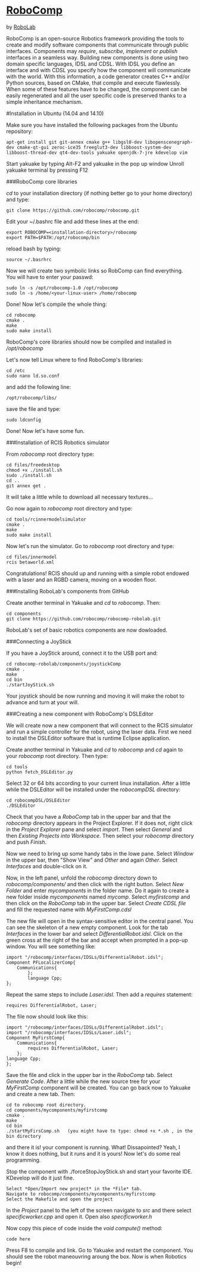 [RoboComp](http://robocomp.net)
===============================

by [RoboLab](http://robolab.unex.es)

RoboComp is an open-source Robotics framework providing the tools to create and modify software components that communicate through public interfaces. Components may *require*, *subscribe*, *implement* or *publish*
interfaces in a seamless way. Building new components is done using two domain specific languages, IDSL and CDSL. With IDSL you define an interface and with CDSL you specify how the component will communicate with the world. With this information, a code generator creates C++ and/or Python sources, based on CMake, that compile and execute flawlessly. When some of these features have to be changed, the component can be easily regenerated and all the user specific code is preserved thanks to a simple inheritance mechanism.

#Installation in Ubuntu (14.04 and 14.10)

Make sure you have installed the following packages from the Ubuntu repository:

    apt-get install git git-annex cmake g++ libgsl0-dev libopenscenegraph-dev cmake-qt-gui zeroc-ice35 freeglut3-dev libboost-system-dev libboost-thread-dev qt4-dev-tools yakuake openjdk-7-jre kdevelop vim
    
Start yakuake by typing Alt-F2 and yakuake in the pop up window
Unroll yakuake terminal by pressing F12
    
###RoboComp core libraries

*cd* to your installation directory (if nothing better go to your home directory) and type:

    git clone https://github.com/robocomp/robocomp.git

Edit your ~/.bashrc file and add these lines at the end:

    export ROBOCOMP=<installation-directory>/robocomp
    export PATH=$PATH:/opt/robocomp/bin
   
reload bash by typing: 

    source ~/.basrhrc

Now we will create two symbolic links so RobComp can find everything. You will have to enter your passwd:

    sudo ln -s /opt/robocomp-1.0 /opt/robocomp
    sudo ln -s /home/<your-linux-user> /home/robocomp 

Done! Now let's compile the whole thing:

    cd robocomp
    cmake .
    make
    sudo make install
    
RoboComp's core libraries should now be compiled and installed in */opt/robocomp*

Let's now tell Linux where to find RoboComp's libraries:

    cd /etc
    sudo nano ld.so.conf

and add the following line:

    /opt/robocomp/libs/
   
save the file and type:

    sudo ldconfig

Done! Now let's have some fun.

###Installation of RCIS Robotics simulator

From *robocomp* root directory type:

    cd files/freedesktop
    chmod +x ./install.sh
    sudo ./install.sh
    cd ..
    git annex get .
    
It will take a little while to download all necessary textures...

Go now again to *robocomp* root directory and type:

    cd tools/rcinnermodelsimulator
    cmake .
    make
    sudo make install

Now let's run the simulator. Go to *robocomp* root directory and type:

    cd files/innermodel
    rcis betaworld.xml
    
Congratulations! RCIS should up and running with a simple robot endowed with a laser and an RGBD camera, moving on a wooden floor.
 
###Installing RoboLab's components from GitHub

Create another terminal in Yakuake and *cd* to *robocomp*. Then:

    cd components
    git clone https://github.com/robocomp/robocomp-robolab.git
    
RoboLab's set of basic robotics components are now dowloaded. 

###Connecting a JoyStick

If you have a JoyStick around, connect it to the USB port and:

    cd robocomp-robolab/components/joystickComp
    cmake .
    make
    cd bin
    ./startJoyStick.sh 
    
Your joystick should be now running and moving it will make the robot to advance and turn at your will.

###Creating a new component with RoboComp's DSLEditor
    
We will create now a new component that will connect to the RCIS simulator and run a simple controller for the robot, using the laser data. First we need to install the DSLEditor software that is runtime Eclipse application. 

Create another terminal in Yakuake and *cd* to *robocomp* and *cd* again to your *robocomp* root directory. Then type:

    cd tools
    python fetch_DSLEditor.py
    
Select 32 or 64 bits according to your current linux installation. After a little while the DSLEditor will be installed under the *robocompDSL* directory:

    cd robocompDSL/DSLEditor
    ./DSLEditor
    
Check that you have a *RoboComp* tab in the upper bar and that the *robocomp* directory appears in the Project Explorer. If it does not, right click in the *Project Explorer* pane and select *import*. Then select *General* and then *Existing Projects into Workspace*. Then select your *robocomp* directory and push *Finish*. 

Now we need to bring up some handy tabs in the lowe pane. Select *Window* in the upper bar, then "Show View" and *Other* and again *Other*. Select *Interfaces* and double-click on it.

Now, in the left panel, unfold the *robocomp* directory down to *robocomp/components/* and then click with the right button. Select *New Folder* and enter *mycomponents* in the folder name. Do it again to create a new folder inside *mycomponents* named *mycomp*. Select *myfirstcomp* and then click on the *RoboComp* tab in the upper bar. Select *Create CDSL file* and fill the requested name with *MyFirstComp.cdsl*
    
The new file will open in the syntax-sensitive editor in the central panel. You can see the skeleton of a new empty component. Look for the tab *Interfaces* in the lower bar and select *DifferentialRobot.idsl*. Click on the green cross at the right of the bar and accept when prompted in a pop-up window. You will see something like:

    import "/robocomp/interfaces/IDSLs/DifferentialRobot.idsl";
    Component PFLocalizerComp{
        Communications{
            };
            language Cpp;
    };

Repeat the same steps to include *Laser.idsl*. Then add a *requires* statement:

    requires DifferentialRobot, Laser;

The file now should look like this:

    import "/robocomp/interfaces/IDSLs/DifferentialRobot.idsl";
    import "/robocomp/interfaces/IDSLs/Laser.idsl";
    Component MyFirstComp{
        Communications{
            requires DifferentialRobot, Laser;
        };
    language Cpp;
    };

Save the file and click in the upper bar in the *RoboComp* tab. Select *Generate Code*. After a little while the new source tree for your *MyFirstComp* component will be created. You can go back now to Yakuake and create a new tab. Then:

    cd to robocomp root directory.
    cd components/mycomponents/myfirstcomp
    cmake .
    make
    cd bin
    ./startMyFirsComp.sh   (you might have to type: chmod +x *.sh , in the bin directory
    
and there it is! your component is running. What! Dissapointed? Yeah, I know it does nothing, but it runs and it is yours! Now let's do some real programming.

Stop the component with ./forceStopJoyStick.sh and start your favorite IDE. KDevelop will do it just fine. 

    Select *Open/Import new project* in the *File* tab. 
    Navigate to robocomp/components/mycomponents/myfirstcomp
    Select the Makefile and open the project
    
In the *Project* panel to the left of the screen navigate to *src* and there select *specificworker.cpp* and open it. Open also *specificworker.h*

Now copy this piece of code inside the *void compute()* method:

    code here
    
Press F8 to compile and link. Go to Yakuake and restart the component. You should see the robot maneouvring aroung the box. Now is when Robotics begin!



    


    
    
    



